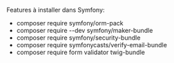 Features à installer dans Symfony:
- composer require symfony/orm-pack
- composer require --dev symfony/maker-bundle
- composer require symfony/security-bundle
- composer require symfonycasts/verify-email-bundle
- composer require form validator twig-bundle    
